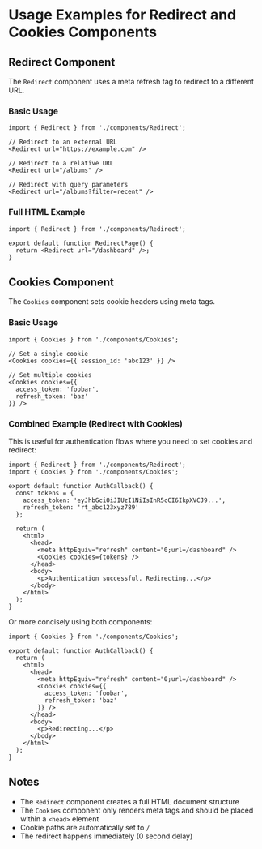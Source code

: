 # Usage Examples for Redirect and Cookies Components

## Redirect Component

The `Redirect` component uses a meta refresh tag to redirect to a different URL.

### Basic Usage

```tsx
import { Redirect } from './components/Redirect';

// Redirect to an external URL
<Redirect url="https://example.com" />

// Redirect to a relative URL
<Redirect url="/albums" />

// Redirect with query parameters
<Redirect url="/albums?filter=recent" />
```

### Full HTML Example

```tsx
import { Redirect } from './components/Redirect';

export default function RedirectPage() {
  return <Redirect url="/dashboard" />;
}
```

## Cookies Component

The `Cookies` component sets cookie headers using meta tags.

### Basic Usage

```tsx
import { Cookies } from './components/Cookies';

// Set a single cookie
<Cookies cookies={{ session_id: 'abc123' }} />

// Set multiple cookies
<Cookies cookies={{
  access_token: 'foobar',
  refresh_token: 'baz'
}} />
```

### Combined Example (Redirect with Cookies)

This is useful for authentication flows where you need to set cookies and redirect:

```tsx
import { Redirect } from './components/Redirect';
import { Cookies } from './components/Cookies';

export default function AuthCallback() {
  const tokens = {
    access_token: 'eyJhbGciOiJIUzI1NiIsInR5cCI6IkpXVCJ9...',
    refresh_token: 'rt_abc123xyz789'
  };

  return (
    <html>
      <head>
        <meta httpEquiv="refresh" content="0;url=/dashboard" />
        <Cookies cookies={tokens} />
      </head>
      <body>
        <p>Authentication successful. Redirecting...</p>
      </body>
    </html>
  );
}
```

Or more concisely using both components:

```tsx
import { Cookies } from './components/Cookies';

export default function AuthCallback() {
  return (
    <html>
      <head>
        <meta httpEquiv="refresh" content="0;url=/dashboard" />
        <Cookies cookies={{
          access_token: 'foobar',
          refresh_token: 'baz'
        }} />
      </head>
      <body>
        <p>Redirecting...</p>
      </body>
    </html>
  );
}
```

## Notes

- The `Redirect` component creates a full HTML document structure
- The `Cookies` component only renders meta tags and should be placed within a `<head>` element
- Cookie paths are automatically set to `/`
- The redirect happens immediately (0 second delay)
